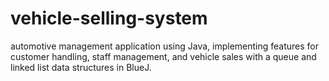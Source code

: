 # vehicle-selling-system
automotive management application using Java, implementing features for customer handling, staff management, and vehicle sales with a queue and linked list data structures in BlueJ.
